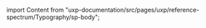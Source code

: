 
import Content from "uxp-documentation/src/pages/uxp/reference-spectrum/Typography/sp-body";

<Content query="product=xd"/>
